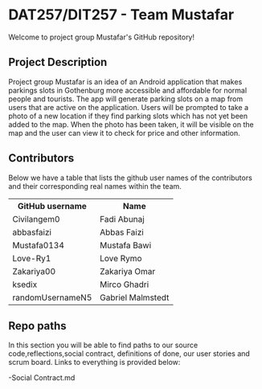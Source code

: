 # DAT257/DIT257 - Team Mustafar

Welcome to project group Mustafar's GitHub repository!

## Project Description

Project group Mustafar is an idea of an Android application that makes parkings slots in Gothenburg more accessible and affordable for normal people and tourists. The app will generate parking slots on a map from users that are active on the application. Users will be prompted to take a photo of a new location if they find parking slots which has not yet been added to the map. When the photo has been taken, it will be visible on the map and the user can view it to check for price and other information.


## Contributors 
Below we have a table that lists the github user names of the contributors and their corresponding real names within the team.

<table>
  <tr>
    <th>GitHub username</th>
    <th>Name</th>
  </tr>
  <tr>
    <td>Civilangem0</td>
    <td>Fadi Abunaj</td>
  </tr>
  <tr>
    <td>abbasfaizi</td>
    <td>Abbas Faizi</td>
  </tr>
  <tr>
    <td>Mustafa0134</td>
    <td>Mustafa Bawi</td>
  </tr>
  <tr>
    <td>Love-Ry1</td>
    <td>Love Rymo</td>
  </tr>
  <tr>
    <td>Zakariya00</td>
    <td>Zakariya Omar</td>
  </tr>
  <tr>
    <td>ksedix</td>
    <td>Mirco Ghadri</td>
  </tr>
  <tr>
    <td>randomUsernameN5</td>
    <td>Gabriel Malmstedt</td>
  </tr>
</table>

## Repo paths

In this section you will be able to find paths to our source code,reflections,social contract, definitions of done, our user stories and scrum board. Links to everything is provided below:

-Social Contract.md


